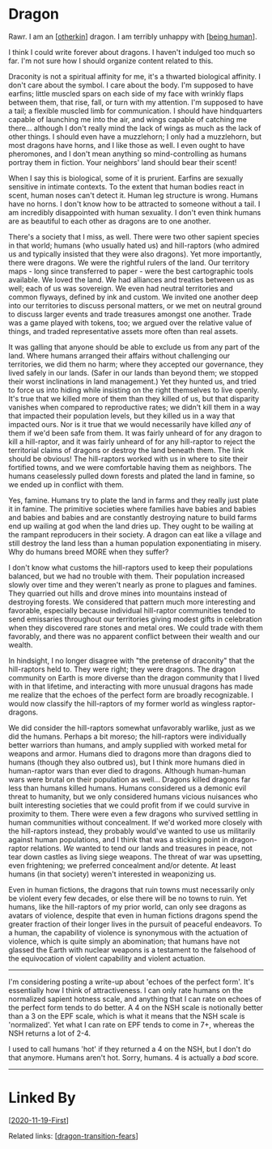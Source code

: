 # Dragon

Rawr.  I am an [[otherkin]] dragon.  I am terribly unhappy with [[being human]].

I think I could write forever about dragons.  I haven't indulged too much so far.  I'm not sure how I should organize content related to this.

Draconity is not a spiritual affinity for me, it's a thwarted biological affinity.  I don't care about the symbol.  I care about the body.  I'm supposed to have earfins; little muscled spars on each side of my face with wrinkly flaps between them, that rise, fall, or turn with my attention.  I'm supposed to have a tail; a flexible muscled limb for communication.  I should have hindquarters capable of launching me into the air, and wings capable of catching me there... although I don't really mind the lack of wings as much as the lack of other things.  I should even have a muzzlehorn; I only had a muzzlehorn, but most dragons have horns, and I like those as well.  I even ought to have pheromones, and I don't mean anything so mind-controlling as humans portray them in fiction.  Your neighbors' land should bear their scent!

When I say this is biological, some of it is prurient.  Earfins are sexually sensitive in intimate contexts.  To the extent that human bodies react in scent, human noses can't detect it.  Human leg structure is wrong.  Humans have no horns.  I don't know how to be attracted to someone without a tail.  I am incredibly disappointed with human sexuality.  I don't even think humans are as beautiful to each other as dragons are to one another.

There's a society that I miss, as well.  There were two other sapient species in that world; humans (who usually hated us) and hill-raptors (who admired us and typically insisted that they were also dragons).  Yet more importantly, there were dragons.  We were the rightful rulers of the land.  Our territory maps - long since transferred to paper - were the best cartographic tools available.  We loved the land.  We had alliances and treaties between us as well; each of us was sovereign.  We even had neutral territories and common flyways, defined by ink and custom.  We invited one another deep into our territories to discuss personal matters, or we met on neutral ground to discuss larger events and trade treasures amongst one another.  Trade was a game played with tokens, too; we argued over the relative value of things, and traded representative assets more often than real assets.

It was galling that anyone should be able to exclude us from any part of the land.  Where humans arranged their affairs without challenging our territories, we did them no harm; where they accepted our governance, they lived safely in our lands.  (Safer in our lands than beyond them; we stopped their worst inclinations in land management.)  Yet they hunted us, and tried to force us into hiding while insisting on the right themselves to live openly.  It's true that we killed more of them than they killed of us, but that disparity vanishes when compared to reproductive rates; we didn't kill them in a way that impacted their population levels, but they killed us in a way that impacted ours.  Nor is it true that we would necessarily have killed *any* of them if we'd been safe from them.  It was fairly unheard of for any dragon to kill a hill-raptor, and it was fairly unheard of for any hill-raptor to reject the territorial claims of dragons or destroy the land beneath them.  The link should be obvious!  The hill-raptors worked with us in where to site their fortified towns, and we were comfortable having them as neighbors.  The humans ceaselessly pulled down forests and plated the land in famine, so we ended up in conflict with them.

Yes, famine.  Humans try to plate the land in farms and they really just plate it in famine.  The primitive societies where families have babies and babies and babies and babies and are constantly destroying nature to build farms end up wailing at god when the land dries up.  They ought to be wailing at the rampant reproducers in their society.  A dragon can eat like a village and still destroy the land less than a human population exponentiating in misery.  Why do humans breed MORE when they suffer?

I don't know what customs the hill-raptors used to keep their populations balanced, but we had no trouble with them.  Their population increased slowly over time and they weren't nearly as prone to plagues and famines.  They quarried out hills and drove mines into mountains instead of destroying forests.  We considered that pattern much more interesting and favorable, especially because individual hill-raptor communities tended to send emissaries throughout our territories giving modest gifts in celebration when they discovered rare stones and metal ores.  We could trade with them favorably, and there was no apparent conflict between their wealth and our wealth.

In hindsight, I no longer disagree with "the pretense of draconity" that the hill-raptors held to.  They were right; they were dragons.  The dragon community on Earth is more diverse than the dragon community that I lived with in that lifetime, and interacting with more unusual dragons has made me realize that the echoes of the perfect form are broadly recognizable.  I would now classify the hill-raptors of my former world as wingless raptor-dragons.

We did consider the hill-raptors somewhat unfavorably warlike, just as we did the humans.  Perhaps a bit moreso; the hill-raptors were individually better warriors than humans, and amply supplied with worked metal for weapons and armor.  Humans died to dragons more than dragons died to humans (though they also outbred us), but I think more humans died in human-raptor wars than ever died to dragons.  Although human-human wars were brutal on their population as well...  Dragons killed dragons far less than humans killed humans.  Humans considered us a demonic evil threat to humanity, but we only considered humans vicious nuisances who built interesting societies that we could profit from if we could survive in proximity to them.  There were even a few dragons who survived settling in human communities without concealment.  If we'd worked more closely with the hill-raptors instead, they probably would've wanted to use us militarily against human populations, and I think that was a sticking point in dragon-raptor relations.  *We* wanted to tend our lands and treasures in peace, not tear down castles as living siege weapons.  The threat of war was upsetting, even frightening; we preferred concealment and/or detente.  At least humans (in that society) weren't interested in weaponizing us.

Even in human fictions, the dragons that ruin towns must necessarily only be violent every few decades, or else there will be no towns to ruin.  Yet humans, like the hill-raptors of my prior world, can only see dragons as avatars of violence, despite that even in human fictions dragons spend the greater fraction of their longer lives in the pursuit of peaceful endeavors.  To a human, the capability of violence is synonymous with the actuation of violence, which is quite simply an abomination; that humans have not glassed the Earth with nuclear weapons is a testament to the falsehood of the equivocation of violent capability and violent actuation.

---
I'm considering posting a write-up about 'echoes of the perfect form'.  It's essentially how I think of attractiveness.  I can only rate humans on the normalized sapient hotness scale, and anything that I can rate on echoes of the perfect form tends to do better.  A 4 on the NSH scale is notionally better than a 3 on the EPF scale, which is what it means that the NSH scale is 'normalized'.  Yet what I can rate on EPF tends to come in 7+, whereas the NSH returns a lot of 2-4.

I used to call humans 'hot' if they returned a 4 on the NSH, but I don't do that anymore.  Humans aren't hot.  Sorry, humans.  4 is actually a *bad* score.

---
# Linked By
[[2020-11-19-First]]

Related links:
[[dragon-transition-fears]]

[//begin]: # "Autogenerated link references for markdown compatibility"
[otherkin]: otherkin.md "Otherkin"
[being human]: being-human.md "Being Human"
[2020-11-19-First]: 2020-11-19-First.md "2020-11-19-First"
[dragon-transition-fears]: dragon-transition-fears.md "Dragon Transition Fears"
[//end]: # "Autogenerated link references"